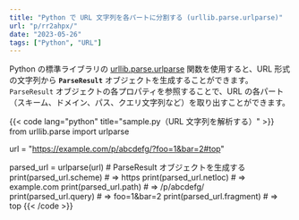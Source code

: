 ```yaml
---
title: "Python で URL 文字列を各パートに分割する (urllib.parse.urlparse)"
url: "p/rr2ahpx/"
date: "2023-05-26"
tags: ["Python", "URL"]
---
```


Python の標準ライブラリの [urllib.parse.urlparse](https://docs.python.org/3/library/urllib.parse.html#urllib.parse.urlparse) 関数を使用すると、URL 形式の文字列から __`ParseResult`__ オブジェクトを生成することができます。
`ParseResult` オブジェクトの各プロパティを参照することで、URL の各パート（スキーム、ドメイン、パス、クエリ文字列など）を取り出すことができます。

{{< code lang="python" title="sample.py（URL 文字列を解析する）" >}}
from urllib.parse import urlparse

url = "https://example.com/p/abcdefg/?foo=1&bar=2#top"

parsed_url = urlparse(url)  # ParseResult オブジェクトを生成する
print(parsed_url.scheme)    # => https
print(parsed_url.netloc)    # => example.com
print(parsed_url.path)      # => /p/abcdefg/
print(parsed_url.query)     # => foo=1&bar=2
print(parsed_url.fragment)  # => top
{{< /code >}}


